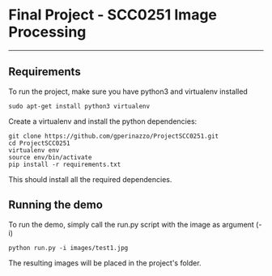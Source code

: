 # Final Project - SCC0251 Image Processing #
--------------------------------

## Requirements
To run the project, make sure you have python3 and virtualenv installed
```
sudo apt-get install python3 virtualenv
```
Create a virtualenv and install the python dependencies:
```
git clone https://github.com/gperinazzo/ProjectSCC0251.git
cd ProjectSCC0251
virtualenv env
source env/bin/activate
pip install -r requirements.txt
```
This should install all the required dependencies.

## Running the demo
To run the demo, simply call the run.py script with the image as argument (-i)
```
python run.py -i images/test1.jpg
```
The resulting images will be placed in the project's folder.
